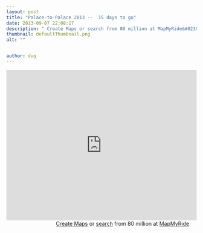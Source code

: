 ```yaml
---
layout: post
title: "Palace-to-Palace 2013 --  15 days to go"
date: 2013-09-07 22:08:17
description: " Create Maps or search from 80 million at MapMyRide&#8230;"
thumbnail: defaultThumbnail.png
alt: ""


author: dug
---
```


<iframe id="mapmyfitness_route" src="http://snippets.mapmycdn.com/routes/view/embedded/284844157?width=600&amp;height=400&amp;&amp;line_color=E60f0bdb&amp;rgbhex=DB0B0E&amp;distance_markers=0&amp;unit_type=imperial&amp;map_mode=ROADMAP&amp;last_updated=2013-09-07T19:30:27+01:00" height="400px" width="100%" frameborder="0"></iframe><div style="text-align: right; padding-right: 20px;">
                    <a target="_blank" href="http://mapmyride.com/routes/create/">Create Maps</a> or <a target="_blank" href="http://mapmyride.com/routes/">search</a> from 80 million at <a href="http://mapmyride.com">MapMyRide</a></div>

